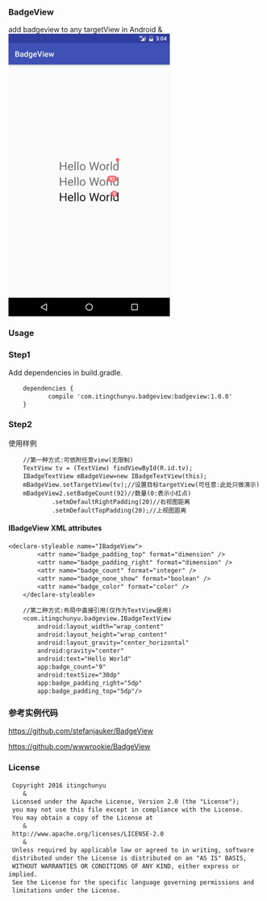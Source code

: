 ### BadgeView
add badgeview to any targetView in Android
&
<img src="gif/pre_pic.png" width = "320" height = "560" alt="图片名称" align=center />

### Usage

### Step1
Add dependencies in build.gradle.
```
    dependencies {
           compile 'com.itingchunyu.badgeview:badgeview:1.0.0'
    }
```
### Step2
使用样例
```
    //第一种方式:可依附任意view(无限制)
    TextView tv = (TextView) findViewById(R.id.tv);
    IBadgeTextView mBadgeView=new IBadgeTextView(this);
    mBadgeView.setTargetView(tv);//设置目标targetView(可任意:此处只做演示)
    mBadgeView2.setBadgeCount(92)//数量(0:表示小红点)
            .setmDefaultRightPadding(20)//右视图距离
            .setmDefaultTopPadding(20);//上视图距离
```
#### IBadgeView XML attributes
```
<declare-styleable name="IBadgeView">
        <attr name="badge_padding_top" format="dimension" />
        <attr name="badge_padding_right" format="dimension" />
        <attr name="badge_count" format="integer" />
        <attr name="badge_none_show" format="boolean" />
        <attr name="badge_color" format="color" />
    </declare-styleable>
```
```
    //第二种方式:布局中直接引用(仅作为TextView是用)
    <com.itingchunyu.badgeview.IBadgeTextView
        android:layout_width="wrap_content"
        android:layout_height="wrap_content"
        android:layout_gravity="center_horizontal"
        android:gravity="center"
        android:text="Hello World"
        app:badge_count="9"
        android:textSize="30dp"
        app:badge_padding_right="5dp"
        app:badge_padding_top="5dp"/>
```
### 参考实例代码

<https://github.com/stefanjauker/BadgeView>

<https://github.com/wwwrookie/BadgeView>

### License
```
 Copyright 2016 itingchunyu
    &
 Licensed under the Apache License, Version 2.0 (the "License");
 you may not use this file except in compliance with the License.
 You may obtain a copy of the License at
    &
 http://www.apache.org/licenses/LICENSE-2.0
    &
 Unless required by applicable law or agreed to in writing, software
 distributed under the License is distributed on an "AS IS" BASIS,
 WITHOUT WARRANTIES OR CONDITIONS OF ANY KIND, either express or implied.
 See the License for the specific language governing permissions and
 limitations under the License.
```
